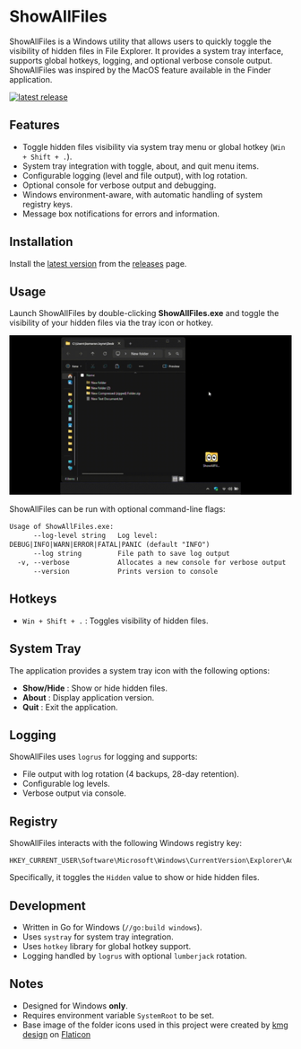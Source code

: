 # ShowAllFiles

ShowAllFiles is a Windows utility that allows users to quickly toggle the visibility of hidden files in File Explorer. It provides a system tray interface, supports global hotkeys, logging, and optional verbose console output. ShowAllFiles was inspired by the MacOS feature available in the Finder application.

[![latest release](https://badgen.net/github/release/kamaranl/showallfiles?icon=github&cache=3600)](https://github.com/kamaranl/showallfiles/releases/latest)

## Features

* Toggle hidden files visibility via system tray menu or global hotkey (`Win + Shift + .`).
* System tray integration with toggle, about, and quit menu items.
* Configurable logging (level and file output), with log rotation.
* Optional console for verbose output and debugging.
* Windows environment-aware, with automatic handling of system registry keys.
* Message box notifications for errors and information.

## Installation

Install the [latest version](https://github.com/kamaranl/showallfiles/releases) from the [releases](https://github.com/kamaranl/showallfiles/releases) page.

## Usage

Launch ShowAllFiles by double-clicking **ShowAllFiles.exe** and toggle the visibility of your hidden files via the tray icon or hotkey.

![demo](/docs/demo.gif)

ShowAllFiles can be run with optional command-line flags:

```text
Usage of ShowAllFiles.exe:
      --log-level string   Log level: DEBUG|INFO|WARN|ERROR|FATAL|PANIC (default "INFO")
      --log string         File path to save log output
  -v, --verbose            Allocates a new console for verbose output
      --version            Prints version to console
```

## Hotkeys

* `Win + Shift + .` : Toggles visibility of hidden files.

## System Tray

The application provides a system tray icon with the following options:

* **Show/Hide** : Show or hide hidden files.
* **About** : Display application version.
* **Quit** : Exit the application.

## Logging

ShowAllFiles uses `logrus` for logging and supports:

* File output with log rotation (4 backups, 28-day retention).
* Configurable log levels.
* Verbose output via console.

## Registry

ShowAllFiles interacts with the following Windows registry key:

```text
HKEY_CURRENT_USER\Software\Microsoft\Windows\CurrentVersion\Explorer\Advanced
```

Specifically, it toggles the `Hidden` value to show or hide hidden files.

## Development

* Written in Go for Windows (`//go:build windows`).
* Uses `systray` for system tray integration.
* Uses `hotkey` library for global hotkey support.
* Logging handled by `logrus` with optional `lumberjack` rotation.

## Notes

* Designed for Windows **only**.
* Requires environment variable `SystemRoot` to be set.
* Base image of the folder icons used in this project were created by [kmg design](https://www.flaticon.com/authors/kmg-design) on [Flaticon](https://www.flaticon.com)
